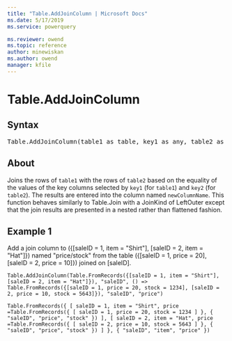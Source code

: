 ```yaml
---
title: "Table.AddJoinColumn | Microsoft Docs"
ms.date: 5/17/2019
ms.service: powerquery

ms.reviewer: owend
ms.topic: reference
author: minewiskan
ms.author: owend
manager: kfile
---
```

# Table.AddJoinColumn

## Syntax

<pre>
Table.AddJoinColumn(table1 as table, key1 as any, table2 as function, key2 as any, newColumnName as text) as table  
</pre>
  
## About  


Joins the rows of <code>table1</code> with the rows of <code>table2</code> based on the equality of the values of the key columns selected by <code>key1</code> (for <code>table1</code>) and <code>key2</code> (for <code>table2</code>). The results are entered into the column named <code>newColumnName</code>. This function behaves similarly to Table.Join with a JoinKind of LeftOuter except that the join results are presented in a nested rather than flattened fashion.

## Example 1
Add a join column to ({[saleID = 1, item = "Shirt"], [saleID = 2, item = "Hat"]}) named "price/stock" from the table ({[saleID = 1, price = 20], [saleID = 2, price = 10]}) joined on [saleID].

```powerquery-m
Table.AddJoinColumn(Table.FromRecords({[saleID = 1, item = "Shirt"], [saleID = 2, item = "Hat"]}), "saleID", () => Table.FromRecords({[saleID = 1, price = 20, stock = 1234], [saleID = 2, price = 10, stock = 5643]}), "saleID", "price")
```

```
Table.FromRecords({ [ saleID = 1, item = "Shirt", price =Table.FromRecords({ [ saleID = 1, price = 20, stock = 1234 ] }, { "saleID", "price", "stock" }) ], [ saleID = 2, item = "Hat", price =Table.FromRecords({ [ saleID = 2, price = 10, stock = 5643 ] }, { "saleID", "price", "stock" }) ] }, { "saleID", "item", "price" })
```

